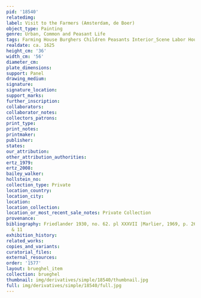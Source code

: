 ```yaml
---
pid: '18540'
relatedimg: 
label: Visit to the Farmers (Amsterdam, de Boer)
object_type: Painting
genre: Urban, Common and Peasant Life
tags: Farming House Burghers Children Peasants Interior_Scene Labor Household_items
realdate: ca. 1625
height_cm: '36'
width_cm: '56'
diameter_cm: 
plate_dimensions: 
support: Panel
drawing_medium: 
signature: 
signature_location: 
support_marks: 
further_inscription: 
collaborators: 
collaborator_notes: 
collectors_patrons: 
print_type: 
print_notes: 
printmaker: 
publisher: 
states: 
our_attribution: 
other_attribution_authorities: 
ertz_1979: 
ertz_2008: 
bailey_walker: 
hollstein_no: 
collection_type: Private
location_country: 
location_city: 
location: 
location_collection: 
location_or_most_recent_sale_notes: Private Collection
provenance: 
bibliography: Friedlander 1930, no. 62. pl XXXVII |Marlier, 1969, p. 260, nos. 10
  & 11
exhibition_history: 
related_works: 
copies_and_variants: 
curatorial_files: 
external_resources: 
order: '1577'
layout: brueghel_item
collection: brueghel
thumbnail: img/derivatives/simple/18540/thumbnail.jpg
full: img/derivatives/simple/18540/full.jpg
---
```

